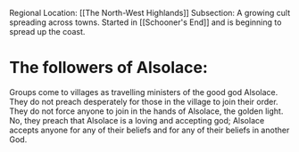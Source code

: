 Regional Location: [[The North-West Highlands]]
Subsection: A growing cult spreading across towns. Started in [[Schooner's End]] and is beginning to spread up the coast.
# The followers of Alsolace:
Groups come to villages as travelling ministers of the good god Alsolace. They do not preach desperately for those in the village to join their order. They do not force anyone to join in the hands of Alsolace, the golden light. No, they preach that Alsolace is a loving and accepting god; Alsolace accepts anyone for any of their beliefs and for any of their beliefs in another God. 


